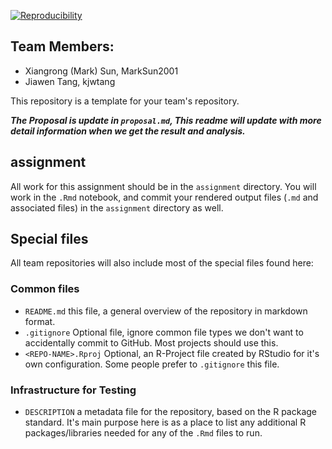 
[![Reproducibility](https://github.com/espm-157/final-group-final_project_xiangrong-mark-jiawen/actions/workflows/main.yml/badge.svg)](https://github.com/espm-157/final-group-final_project_xiangrong-mark-jiawen/actions/workflows/main.yml)

## Team Members:

- Xiangrong (Mark) Sun, MarkSun2001
- Jiawen Tang, kjwtang

This repository is a template for your team's repository. 

***The Proposal is update in `proposal.md`, This readme will update with more detail information when we get the result and analysis.***

## assignment

All work for this assignment should be in the `assignment` directory.  You will work in the `.Rmd` notebook, and commit your rendered output files (`.md` and associated files) in the `assignment` directory as well.

## Special files

All team repositories will also include most of the special files found here:

### Common files

- `README.md` this file, a general overview of the repository in markdown format.  
- `.gitignore` Optional file, ignore common file types we don't want to accidentally commit to GitHub. Most projects should use this. 
- `<REPO-NAME>.Rproj` Optional, an R-Project file created by RStudio for it's own configuration.  Some people prefer to `.gitignore` this file.


### Infrastructure for Testing


- `DESCRIPTION` a metadata file for the repository, based on the R package standard. It's main purpose here is as a place to list any additional R packages/libraries needed for any of the `.Rmd` files to run.




